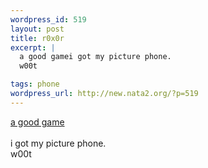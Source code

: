 ```yaml
--- 
wordpress_id: 519
layout: post
title: r0x0r
excerpt: |
  a good gamei got my picture phone.
  w00t

tags: phone
wordpress_url: http://new.nata2.org/?p=519
---
```

<a href="http://bigideafun.com/penguins/arcade/doom_funnel/default.htm">a good game</a><br/><br/>i got my picture phone.<br/>
w00t
